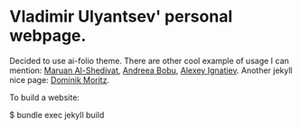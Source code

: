 # Vladimir Ulyantsev' personal webpage.

Decided to use ai-folio theme. There are other cool example of usage I can mention:
[Maruan Al-Shedivat](https://www.cs.cmu.edu/~mshediva/),
[Andreea Bobu](https://andreea7b.github.io/),
[Alexey Ignatiev](https://alexeyignatiev.github.io/).
Another jekyll nice page: [Dominik Moritz](https://www.domoritz.de/).

To build a website:

$ bundle exec jekyll build

